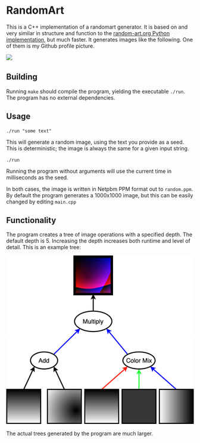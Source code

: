 # RandomArt

This is a C++ implementation of a randomart generator. It is based on and very similar in structure and function to the [random-art.org Python implementation](http://www.random-art.org/about/), but much faster.
It generates images like the following. One of them is my Github profile picture.

![](collage.png)

## Building

Running `make` should compile the program, yielding the executable `./run`. The program has no external dependencies.

## Usage

```
./run "some text"
```

This will generate a random image, using the text you provide as a seed. This is deterministic; the image is always the same for a given input string.

```
./run
```

Running the program without arguments will use the current time in milliseconds as the seed.

In both cases, the image is written in Netpbm PPM format out to `random.ppm`. By default the program generates a 1000x1000 image, but this can be easily changed by editing `main.cpp`

## Functionality

The program creates a tree of image operations with a specified depth. The default depth is 5. Increasing the depth increases both runtime and level of detail. This is an example tree:

![](example.png)

The actual trees generated by the program are much larger.
